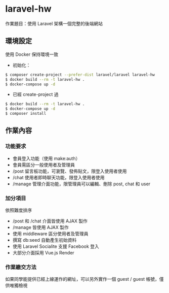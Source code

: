 # laravel-hw
作業題目：使用 Laravel 架構一個完整的後端網站

## 環境設定
使用 Docker 保持環境一致
- 初始化：
``` bash
$ composer create-project --prefer-dist laravel/laravel laravel-hw
$ docker build --rm -t laravel-hw .
$ docker-compose up -d
```
- 已經 create-project 過
``` bash
$ docker build --rm -t laravel-hw .
$ docker-compose up -d
$ composer install
```
## 作業內容
### 功能要求

- 會員登入功能（使用 make:auth）
- 會員需區分一般使用者及管理員
- /post 留言板功能，可瀏覽、發佈貼文，限登入使用者使用
- /chat 使用者即時聊天功能，限登入使用者使用
- /manage 管理介面功能，限管理員可以編輯、刪除 post, chat 和 user

### 加分項目
依照難度排序

- /post 和 /chat 介面皆使用 AJAX 製作
- /manage 皆使用 AJAX 製作
- 使用 middleware 區分使用者及管理員
- 撰寫 db:seed 自動產生初始資料
- 使用 Laravel Socialite 支援 Facebook 登入
- 大部分介面採用 Vue.js Render


### 作業繳交方法
如果同學能提供已經上線運作的網址，可以另外實作一個 guest / guest 帳號，僅供唯獨檢視

